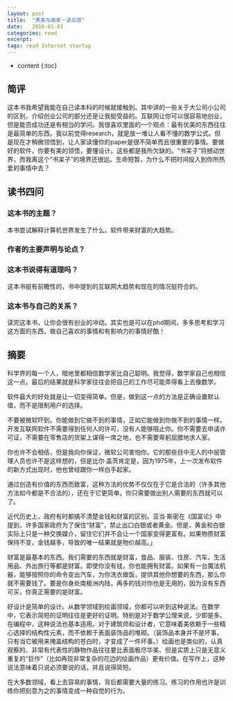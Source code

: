 ```yaml
---
layout: post
title:  "黑客与画家－读后感"
date:   2016-01-03
categories: read
excerpt: 
tags: read Internet startup
---
```

* content
{:toc}

## 简评

这本书我希望我能在自己读本科的时候就接触到。其中讲的一些关于大公司小公司的区别，介绍创业公司的部分还是让我挺受益的。互联网让你可以很容易地创业，但是能否成功还是有相当的学问。我很喜欢里面的一个观点：最有优美的东西往往是最简单的东西。我以前觉得research，就是放一堆让人看不懂的数学公式。但是现在才稍微领悟到，让人家读懂你的paper是很不简单而且很重要的事情。要做好的软件，你要有美的领悟，要懂设计。这些都是我所欠缺的。“书呆子”将撼动世界，而我离这个“书呆子”的境界还很远。生命短暂，为什么不把时间投入到你所热爱的事情中去？

## 读书四问

### 这本书的主题？

本书尝试解释计算机世界发生了什么。软件带来财富的大趋势。

### 作者的主要声明与论点？

### 这本书说得有道理吗？

这本书挺有前瞻性的，书中提到的互联网大趋势和现在的情况挺符合的。

### 这本书与自己的关系？

读完这本书，让你会很有创业的冲动。其实也是可以在phd期间，多多思考和学习这方面的东西，做自己喜欢的事情和有影响力的事情好酷！

## 摘要

科学界的每一个人，暗地里都相信数学家比自己聪明。我觉得，数学家自己也相信这一点。最后的结果就是科学家往往会把自己的工作尽可能弄得看上去像数学。

软件最大的好处就是让一切变得简单。但是，做到这一点的方法是正确设置默认值，而不是限制用户的选择。

不要被微软吓到。你能做到它做不到的事情，正如它能做到你做不到的事情一样。开发互联网软件不需要得到任何人的许可，没有人能够阻止你。你不需要去申请许可证，不需要在零售店的货架上谋得一席之地，也不需要卑躬屈膝地求人家。

你也许不会相佶，但是我向你保证，微软公司害怕你。它的那些目中无人的中层管理人员也许不是这样想的，但是比尔·盖茨肯定是，因为1975年，上一次发布软件的新方式出现时，他也曾经跟你一样白手起家。

通过创造有价值的东西而致富，这种方法的优势不仅仅在于它是合法的（许多其他方法如今都是不合法的），还在于它更简单。你只需要做出别人需要的东西就可以了。

近代历史上，政府有时都搞不清楚金钱和财富的区别。亚当·斯密在《国富论》中提到，许多国家政府为了保住“财富”，禁止出口白银或者黄金。但是，黄金和白银实际上只是一种交换媒介，留住它们并不会让一个国家变得更富有。如果物质财富保持不变，金钱越多，导致的唯一结果就是物价越高。」

财富是最基本的东西。我们需要的东西就是财富，食品、服装、住房、汽车、生活用品、外出旅行等都是财富。即使你没有钱，你也能拥有财富。如果有一台魔法机器，能够按照你的命令变出汽车，为你洗衣做饭，提供其他你想要的东西，那么你就不需要钱了。要是你身处南极洲内陆，再多的钱对你也是无用的，因为没有东西可买，你真正需要的是财富。

好设计是简单的设计。从数学领域到绘画领域，你都可以听到这种说法。在数学中，它表示简短的证明往往是更好的证明。特别是对于数学公理来说，少即是多。在编程中，这种说法也基本适用。对于建筑师和设计者，它意味着美依赖于一些精心选择的结构性元素，而不依赖于表面装饰品的堆砌。（装饰品本身并不是坏事，只有当它被用来掩盖结构的苍白时，才变成了一件坏事。）绘画也是类似的，认真观察的、非常有代表性的静物作品往往要比表面极尽华美、但是实质上只是无意义重复的“巨作”（比如再现非常复杂的花边的绘画作品）更有价值。在写作上，这种说法意味着只说必须要说的话，并且说得简短。

在大多数领域，看上去容易的事情，背后都需要大量的练习。练习的作用也许是训练你把刻意为之的事情变成一种自觉的行为。
